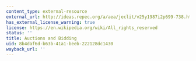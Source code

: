 ```yaml
---
content_type: external-resource
external_url: http://ideas.repec.org/a/aea/jeclit/v25y1987i2p699-738.html
has_external_license_warning: true
license: https://en.wikipedia.org/wiki/All_rights_reserved
status: ''
title: Auctions and Bidding
uid: 8b4daf6d-b63b-41a1-beeb-222128dc1430
wayback_url: ''
---
```

